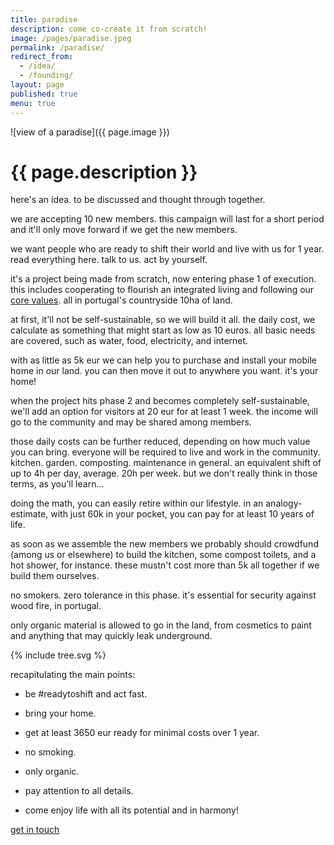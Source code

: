 ```yaml
---
title: paradise
description: come co-create it from scratch!
image: /pages/paradise.jpeg
permalink: /paradise/
redirect_from:
  - /idea/
  - /founding/
layout: page
published: true
menu: true
---
```


![view of a paradise]({{ page.image }})

# {{ page.description }}

here's an idea. to be discussed and thought through together.

we are accepting 10 new members. this campaign will last for a short period and it'll only move forward if we get the new members.

we want people who are ready to shift their world and live with us for 1 year. read everything here. talk to us. act by yourself.

it's a project being made from scratch, now entering phase 1 of execution. this includes cooperating to flourish an integrated living and following our [core values](/core). all in portugal's countryside 10ha of land.

at first, it'll not be self-sustainable, so we will build it all. the daily cost, we calculate as something that might start as low as 10 euros. all basic needs are covered, such as water, food, electricity, and internet.

with as little as 5k eur we can help you to purchase and install your mobile home in our land. you can then move it out to anywhere you want. it's your home!

when the project hits phase 2 and becomes completely self-sustainable, we'll add an option for visitors at 20 eur for at least 1 week. the income will go to the community and may be shared among members.

those daily costs can be further reduced, depending on how much value you can bring. everyone will be required to live and work in the community. kitchen. garden. composting. maintenance in general. an equivalent shift of up to 4h per day, average. 20h per week. but we don't really think in those terms, as you'll learn...

doing the math, you can easily retire within our lifestyle. in an analogy-estimate, with just 60k in your pocket, you can pay for at least 10 years of life.

as soon as we assemble the new members we probably should crowdfund (among us or elsewhere) to build the kitchen, some compost toilets, and a hot shower, for instance. these mustn't cost more than 5k all together if we build them ourselves.

no smokers. zero tolerance in this phase. it's essential for security against wood fire, in portugal.

only organic material is allowed to go in the land, from cosmetics to paint and anything that may quickly leak underground.

{% include tree.svg %}

recapitulating the main points:

- be #readytoshift and act fast.

- bring your home.

- get at least 3650 eur ready for minimal costs over 1 year.

- no smoking.

- only organic.

- pay attention to all details.

- come enjoy life with all its potential and in harmony!

[get in touch](/contact)
